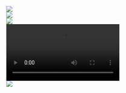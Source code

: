 ![](IMG_4111.jpg)  
![](IMG_4112.jpg)  
![](IMG_4114.jpg)  
![](IMG_4115.MOV)  
![](IMG_4117.jpg)  
